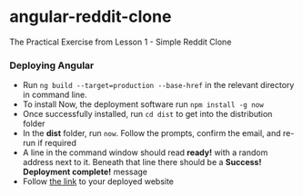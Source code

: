 # angular-reddit-clone
The Practical Exercise from Lesson 1 - Simple Reddit Clone

### Deploying Angular
+ Run `ng build --target=production --base-href` in the relevant directory in command line.
+ To install Now, the deployment software run `npm install -g now`    
+ Once successfully installed, run `cd dist` to get into the distribution folder  
+ In the **dist** folder, run `now`. Follow the prompts, confirm the email, and re-run if required  
+ A line in the command window should read **ready!** with a random address next to it. Beneath that line there should be a **Success! Deployment complete!** message  
+ Follow [the link](https://dist-vdcbfvdruw.now.sh) to your deployed website
